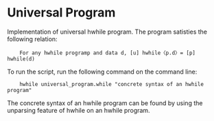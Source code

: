 # Universal Program

Implementation of universal hwhile program. The program satisties the following relation:

        For any hwhile programp and data d, [u] hwhile〈p.d〉= [p] hwhile(d)

To run the script, run the following command on the command line:

        hwhile universal_program.while "concrete syntax of an hwhile program"

The concrete syntax of an hwhile program can be found by using the unparsing feature of hwhile on an hwhile program.

